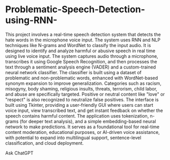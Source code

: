 # Problematic-Speech-Detection-using-RNN-
This project involves a real-time speech detection system that detects the hate words in the microphone voice input. The system uses RNN and NLP techniques like N-grams and WordNet to classify the input audio. It is designed to identify and analyze harmful or abusive speech in real time using live voice input. The system captures audio through a microphone, transcribes it using Google Speech Recognition, and then processes the text through a sentiment analysis engine (VADER) and a custom-trained neural network classifier. The classifier is built using a dataset of problematic and non-problematic words, enhanced with WordNet-based synonym expansion to improve generalization. Categories such as racism, misogyny, body shaming, religious insults, threats, terrorism, child labor, and abuse are specifically targeted. Positive or neutral content like "love" or "respect" is also recognized to neutralize false positives. The interface is built using Tkinter, providing a user-friendly GUI where users can start voice input, view transcribed text, and get instant feedback on whether the speech contains harmful content. The application uses tokenization, n-grams (for deeper text analysis), and a simple embedding-based neural network to make predictions. It serves as a foundational tool for real-time content moderation, educational purposes, or AI-driven voice assistance, with potential to expand into multilingual support, sentence-level classification, and cloud deployment.









Ask ChatGPT

